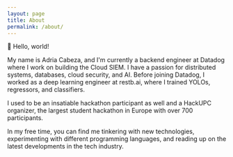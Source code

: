 ```yaml
---
layout: page
title: About
permalink: /about/
---
```

👋 Hello, world! 

My name is Adria Cabeza, and I'm currently a backend engineer at Datadog where I work on building the Cloud SIEM. I have a passion for distributed systems, databases, cloud security, and AI. Before joining Datadog, I worked as a deep learning engineer at restb.ai, where I trained YOLOs, regressors, and classifiers.

I used to be an insatiable hackathon participant as well and a HackUPC organizer, the largest student hackathon in Europe with over 700 participants.

In my free time, you can find me tinkering with new technologies, experimenting with different programming languages, and reading up on the latest developments in the tech industry.

